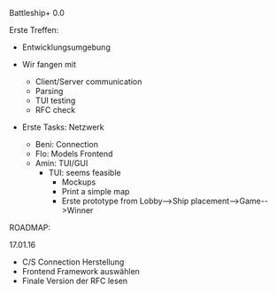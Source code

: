 Battleship+ 0.0

Erste Treffen:

- Entwicklungsumgebung
- Wir fangen mit
    - Client/Server communication
    - Parsing
    - TUI testing
    - RFC check

- Erste Tasks:
    Netzwerk
    - Beni: Connection
    - Flo: Models
    Frontend
    - Amin: TUI/GUI
        - TUI: seems feasible
            - Mockups
            - Print a simple map
            - Erste prototype from Lobby-->Ship placement-->Game-->Winner

ROADMAP:

17.01.16
- C/S Connection Herstellung
- Frontend Framework auswählen
- Finale Version der RFC lesen



